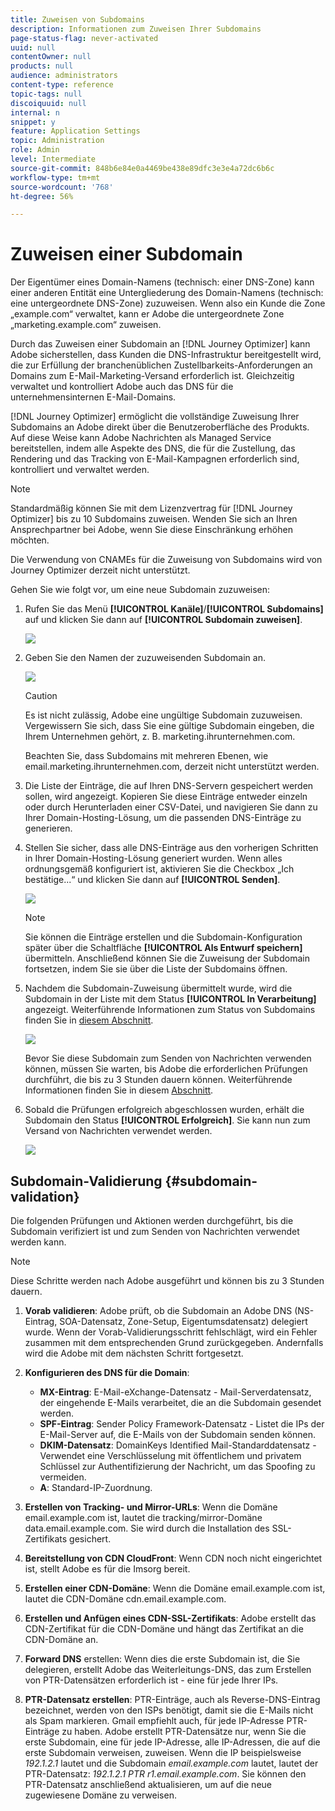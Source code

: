 ```yaml
---
title: Zuweisen von Subdomains
description: Informationen zum Zuweisen Ihrer Subdomains
page-status-flag: never-activated
uuid: null
contentOwner: null
products: null
audience: administrators
content-type: reference
topic-tags: null
discoiquuid: null
internal: n
snippet: y
feature: Application Settings
topic: Administration
role: Admin
level: Intermediate
source-git-commit: 848b6e84e0a4469be438e89dfc3e3e4a72dc6b6c
workflow-type: tm+mt
source-wordcount: '768'
ht-degree: 56%

---
```



# Zuweisen einer Subdomain

Der Eigentümer eines Domain-Namens (technisch: einer DNS-Zone) kann einer anderen Entität eine Untergliederung des Domain-Namens (technisch: eine untergeordnete DNS-Zone) zuzuweisen. Wenn also ein Kunde die Zone „example.com“ verwaltet, kann er Adobe die untergeordnete Zone „marketing.example.com“ zuweisen.

Durch das Zuweisen einer Subdomain an [!DNL Journey Optimizer] kann Adobe sicherstellen, dass Kunden die DNS-Infrastruktur bereitgestellt wird, die zur Erfüllung der branchenüblichen Zustellbarkeits-Anforderungen an Domains zum E-Mail-Marketing-Versand erforderlich ist. Gleichzeitig verwaltet und kontrolliert Adobe auch das DNS für die unternehmensinternen E-Mail-Domains.

[!DNL Journey Optimizer] ermöglicht die vollständige Zuweisung Ihrer Subdomains an Adobe direkt über die Benutzeroberfläche des Produkts. Auf diese Weise kann Adobe Nachrichten als Managed Service bereitstellen, indem alle Aspekte des DNS, die für die Zustellung, das Rendering und das Tracking von E-Mail-Kampagnen erforderlich sind, kontrolliert und verwaltet werden.

>[!NOTE]
>
>Standardmäßig können Sie mit dem Lizenzvertrag für [!DNL Journey Optimizer] bis zu 10 Subdomains zuweisen. Wenden Sie sich an Ihren Ansprechpartner bei Adobe, wenn Sie diese Einschränkung erhöhen möchten.
>
>Die Verwendung von CNAMEs für die Zuweisung von Subdomains wird von Journey Optimizer derzeit nicht unterstützt.

Gehen Sie wie folgt vor, um eine neue Subdomain zuzuweisen:

1. Rufen Sie das Menü **[!UICONTROL Kanäle]**/**[!UICONTROL Subdomains]** auf und klicken Sie dann auf **[!UICONTROL Subdomain zuweisen]**.

   ![](../assets/subdomain-delegate.png)

1. Geben Sie den Namen der zuzuweisenden Subdomain an.

   ![](../assets/subdomain-name.png)

   >[!CAUTION]
   >
   >Es ist nicht zulässig, Adobe eine ungültige Subdomain zuzuweisen. Vergewissern Sie sich, dass Sie eine gültige Subdomain eingeben, die Ihrem Unternehmen gehört, z. B. marketing.ihrunternehmen.com.
   >
   >Beachten Sie, dass Subdomains mit mehreren Ebenen, wie email.marketing.ihrunternehmen.com, derzeit nicht unterstützt werden.

1. Die Liste der Einträge, die auf Ihren DNS-Servern gespeichert werden sollen, wird angezeigt. Kopieren Sie diese Einträge entweder einzeln oder durch Herunterladen einer CSV-Datei, und navigieren Sie dann zu Ihrer Domain-Hosting-Lösung, um die passenden DNS-Einträge zu generieren.

1. Stellen Sie sicher, dass alle DNS-Einträge aus den vorherigen Schritten in Ihrer Domain-Hosting-Lösung generiert wurden. Wenn alles ordnungsgemäß konfiguriert ist, aktivieren Sie die Checkbox „Ich bestätige...“ und klicken Sie dann auf **[!UICONTROL Senden]**.

   ![](../assets/subdomain-submit.png)

   >[!NOTE]
   >
   >Sie können die Einträge erstellen und die Subdomain-Konfiguration später über die Schaltfläche **[!UICONTROL Als Entwurf speichern]** übermitteln. Anschließend können Sie die Zuweisung der Subdomain fortsetzen, indem Sie sie über die Liste der Subdomains öffnen.

1. Nachdem die Subdomain-Zuweisung übermittelt wurde, wird die Subdomain in der Liste mit dem Status **[!UICONTROL In Verarbeitung]** angezeigt. Weiterführende Informationen zum Status von Subdomains finden Sie in [diesem Abschnitt](access-subdomains.md).

   ![](../assets/subdomain-processing.png)

   Bevor Sie diese Subdomain zum Senden von Nachrichten verwenden können, müssen Sie warten, bis Adobe die erforderlichen Prüfungen durchführt, die bis zu 3 Stunden dauern können. Weiterführende Informationen finden Sie in diesem [Abschnitt](#subdomain-validation).

1. Sobald die Prüfungen erfolgreich abgeschlossen wurden, erhält die Subdomain den Status **[!UICONTROL Erfolgreich]**. Sie kann nun zum Versand von Nachrichten verwendet werden.

   <!-- later on, users will be notified in Pulse -->

   ![](../assets/subdomain-notification.png)

## Subdomain-Validierung {#subdomain-validation}

Die folgenden Prüfungen und Aktionen werden durchgeführt, bis die Subdomain verifiziert ist und zum Senden von Nachrichten verwendet werden kann.

>[!NOTE]
>
>Diese Schritte werden nach Adobe ausgeführt und können bis zu 3 Stunden dauern.

1. **Vorab validieren**: Adobe prüft, ob die Subdomain an Adobe DNS (NS-Eintrag, SOA-Datensatz, Zone-Setup, Eigentumsdatensatz) delegiert wurde. Wenn der Vorab-Validierungsschritt fehlschlägt, wird ein Fehler zusammen mit dem entsprechenden Grund zurückgegeben. Andernfalls wird die Adobe mit dem nächsten Schritt fortgesetzt.

1. **Konfigurieren des DNS für die Domain**:

   * **MX-Eintrag**: E-Mail-eXchange-Datensatz - Mail-Serverdatensatz, der eingehende E-Mails verarbeitet, die an die Subdomain gesendet werden.
   * **SPF-Eintrag**: Sender Policy Framework-Datensatz - Listet die IPs der E-Mail-Server auf, die E-Mails von der Subdomain senden können.
   * **DKIM-Datensatz**: DomainKeys Identified Mail-Standarddatensatz - Verwendet eine Verschlüsselung mit öffentlichem und privatem Schlüssel zur Authentifizierung der Nachricht, um das Spoofing zu vermeiden.
   * **A**: Standard-IP-Zuordnung.

1. **Erstellen von Tracking- und Mirror-URLs**: Wenn die Domäne email.example.com ist, lautet die tracking/mirror-Domäne data.email.example.com. Sie wird durch die Installation des SSL-Zertifikats gesichert.

1. **Bereitstellung von CDN CloudFront**: Wenn CDN noch nicht eingerichtet ist, stellt Adobe es für die Imsorg bereit.

1. **Erstellen einer CDN-Domäne**: Wenn die Domäne email.example.com ist, lautet die CDN-Domäne cdn.email.example.com.

1. **Erstellen und Anfügen eines CDN-SSL-Zertifikats**: Adobe erstellt das CDN-Zertifikat für die CDN-Domäne und hängt das Zertifikat an die CDN-Domäne an.

1. **Forward DNS** erstellen: Wenn dies die erste Subdomain ist, die Sie delegieren, erstellt Adobe das Weiterleitungs-DNS, das zum Erstellen von PTR-Datensätzen erforderlich ist - eine für jede Ihrer IPs.

1. **PTR-Datensatz erstellen**: PTR-Einträge, auch als Reverse-DNS-Eintrag bezeichnet, werden von den ISPs benötigt, damit sie die E-Mails nicht als Spam markieren. Gmail empfiehlt auch, für jede IP-Adresse PTR-Einträge zu haben. Adobe erstellt PTR-Datensätze nur, wenn Sie die erste Subdomain, eine für jede IP-Adresse, alle IP-Adressen, die auf die erste Subdomain verweisen, zuweisen. Wenn die IP beispielsweise *192.1.2.1* lautet und die Subdomain *email.example.com* lautet, lautet der PTR-Datensatz: *192.1.2.1 PTR r1.email.example.com*. Sie können den PTR-Datensatz anschließend aktualisieren, um auf die neue zugewiesene Domäne zu verweisen.